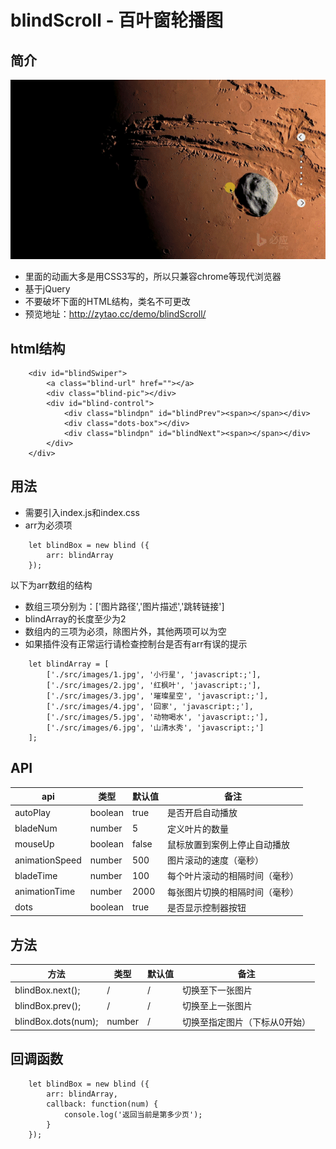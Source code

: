 # blindScroll - 百叶窗轮播图

## 简介
<img src="./src/images/d.gif">

- 里面的动画大多是用CSS3写的，所以只兼容chrome等现代浏览器
- 基于jQuery
- 不要破坏下面的HTML结构，类名不可更改
- 预览地址：http://zytao.cc/demo/blindScroll/


## html结构
```
    <div id="blindSwiper">
        <a class="blind-url" href=""></a>
        <div class="blind-pic"></div>
        <div id="blind-control">
            <div class="blindpn" id="blindPrev"><span></span></div>
            <div class="dots-box"></div>
            <div class="blindpn" id="blindNext"><span></span></div>
        </div>
    </div>
```
  

## 用法
- 需要引入index.js和index.css
- arr为必须项
```
    let blindBox = new blind ({
        arr: blindArray
    });
```
以下为arr数组的结构
- 数组三项分别为：['图片路径','图片描述','跳转链接']
- blindArray的长度至少为2
- 数组内的三项为必须，除图片外，其他两项可以为空
- 如果插件没有正常运行请检查控制台是否有arr有误的提示
```
    let blindArray = [
        ['./src/images/1.jpg', '小行星', 'javascript:;'],
        ['./src/images/2.jpg', '红枫叶', 'javascript:;'],
        ['./src/images/3.jpg', '璀璨星空', 'javascript:;'],
        ['./src/images/4.jpg', '回家', 'javascript:;'],
        ['./src/images/5.jpg', '动物喝水', 'javascript:;'],
        ['./src/images/6.jpg', '山清水秀', 'javascript:;']
    ];
```
  
  
## API
api  | 类型 | 默认值 | 备注
---- | --- | --- | --- 
autoPlay | boolean | true | 是否开启自动播放
bladeNum |  number | 5 | 定义叶片的数量
mouseUp |  boolean | false | 鼠标放置到案例上停止自动播放
animationSpeed |  number | 500 | 图片滚动的速度（毫秒）
bladeTime |  number | 100 | 每个叶片滚动的相隔时间（毫秒）
animationTime |  number | 2000 | 每张图片切换的相隔时间（毫秒）
dots |  boolean | true | 是否显示控制器按钮
  
  
  
## 方法
方法 | 类型 | 默认值 | 备注
---- | --- | --- | --- 
blindBox.next(); | / | / | 切换至下一张图片
blindBox.prev(); | / | / | 切换至上一张图片
blindBox.dots(num); | number | / | 切换至指定图片（下标从0开始）
  
  
## 回调函数
```
    let blindBox = new blind ({
        arr: blindArray,
        callback: function(num) {
            console.log('返回当前是第多少页');
        }
    });
```